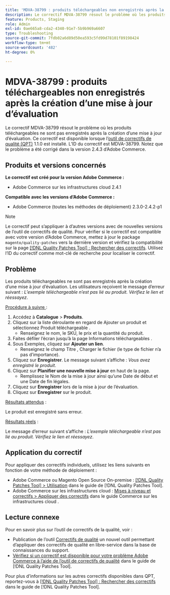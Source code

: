 ```yaml
---
title: 'MDVA-38799 : produits téléchargeables non enregistrés après la création d’une mise à jour d’évaluation'
description: Le correctif MDVA-38799 résout le problème où les produits téléchargeables ne sont pas enregistrés après la création d’une mise à jour d’évaluation. Ce correctif est disponible lorsque l’outil [Outil de correctifs de la qualité (QPT)](https://experienceleague.adobe.com/fr/docs/commerce-operations/tools/quality-patches-tool/quality-patches-tool-to-self-serve-quality-patches) 1.1.0 est installé. L’ID du correctif est MDVA-38799. Notez que le problème a été corrigé dans la version 2.4.3 d’Adobe Commerce.
feature: Products, Staging
role: Admin
exl-id: 0ae665a8-cda2-4340-91e7-5b9b969a6607
type: Troubleshooting
source-git-commit: 7fdb02a6d89d50ea593c5fd99d78101f89198424
workflow-type: tm+mt
source-wordcount: '482'
ht-degree: 0%

---
```


# MDVA-38799 : produits téléchargeables non enregistrés après la création d’une mise à jour d’évaluation

Le correctif MDVA-38799 résout le problème où les produits téléchargeables ne sont pas enregistrés après la création d’une mise à jour d’évaluation. Ce correctif est disponible lorsque l’[outil de correctifs de qualité (QPT)](https://experienceleague.adobe.com/fr/docs/commerce-operations/tools/quality-patches-tool/quality-patches-tool-to-self-serve-quality-patches) 1.1.0 est installé. L’ID du correctif est MDVA-38799. Notez que le problème a été corrigé dans la version 2.4.3 d’Adobe Commerce.

## Produits et versions concernés

**Le correctif est créé pour la version Adobe Commerce :**

* Adobe Commerce sur les infrastructures cloud 2.4.1

**Compatible avec les versions d’Adobe Commerce :**

* Adobe Commerce (toutes les méthodes de déploiement) 2.3.0-2.4.2-p1

>[!NOTE]
>
>Le correctif peut s’appliquer à d’autres versions avec de nouvelles versions de l’outil de correctifs de qualité. Pour vérifier si le correctif est compatible avec votre version d’Adobe Commerce, mettez à jour le package `magento/quality-patches` vers la dernière version et vérifiez la compatibilité sur la page [[!DNL Quality Patches Tool] : Rechercher des correctifs](https://experienceleague.adobe.com/fr/docs/commerce-operations/tools/quality-patches-tool/quality-patches-tool-to-self-serve-quality-patches). Utilisez l’ID du correctif comme mot-clé de recherche pour localiser le correctif.

## Problème

Les produits téléchargeables ne sont pas enregistrés après la création d’une mise à jour d’évaluation. Les utilisateurs reçoivent le message d’erreur suivant : *L’exemple téléchargeable n’est pas lié au produit. Vérifiez le lien et réessayez*.

<u>Procédure à suivre </u> :

1. Accédez à **Catalogue** > **Produits**.
1. Cliquez sur la liste déroulante en regard de Ajouter un produit et sélectionnez Produit téléchargeable .
   * Renseignez le nom, le SKU, le prix et la quantité du produit.
1. Faites défiler l’écran jusqu’à la page Informations téléchargeables .
1. Sous Exemples, cliquez sur **Ajouter un lien**.
   * Renseignez le champ Titre , Charger le fichier (le type de fichier n’a pas d’importance).
1. Cliquez sur **Enregistrer**. Le message suivant s’affiche : *Vous avez enregistré le produit*.
1. Cliquez sur **Planifier une nouvelle mise à jour** en haut de la page.
   * Remplissez le Nom de la mise à jour ainsi qu’une Date de début et une Date de fin légales.
1. Cliquez sur **Enregistrer** lors de la mise à jour de l’évaluation.
1. Cliquez sur **Enregistrer** sur le produit.

<u>Résultats attendus</u> :

Le produit est enregistré sans erreur.

<u>Résultats réels</u> :

Le message d’erreur suivant s’affiche : *L’exemple téléchargeable n’est pas lié au produit. Vérifiez le lien et réessayez*.

## Application du correctif

Pour appliquer des correctifs individuels, utilisez les liens suivants en fonction de votre méthode de déploiement :

* Adobe Commerce ou Magento Open Source On-premise : [[!DNL Quality Patches Tool] > Utilisation](/help/tools/quality-patches-tool/usage.md) dans le guide de [!DNL Quality Patches Tool].
* Adobe Commerce sur les infrastructures cloud : [Mises à niveau et correctifs > Appliquer des correctifs](https://experienceleague.adobe.com/docs/commerce-cloud-service/user-guide/develop/upgrade/apply-patches.html?lang=fr) dans le guide Commerce sur les infrastructures cloud .

## Lecture connexe

Pour en savoir plus sur l’outil de correctifs de la qualité, voir :

* Publication de l’outil [Correctifs de qualité](https://experienceleague.adobe.com/fr/docs/commerce-operations/tools/quality-patches-tool/quality-patches-tool-to-self-serve-quality-patches) un nouvel outil permettant d’appliquer des correctifs de qualité en libre-service dans la base de connaissances du support.
* [Vérifiez si un correctif est disponible pour votre problème Adobe Commerce à l’aide de l’outil de correctifs de qualité](/help/tools/quality-patches-tool/patches-available-in-qpt/check-patch-for-magento-issue-with-magento-quality-patches.md) dans le guide de [!DNL Quality Patches Tool].

Pour plus d’informations sur les autres correctifs disponibles dans QPT, reportez-vous à [[!DNL Quality Patches Tool] : Rechercher des correctifs](https://experienceleague.adobe.com/tools/commerce-quality-patches/index.html?lang=fr) dans le guide de [!DNL Quality Patches Tool].
